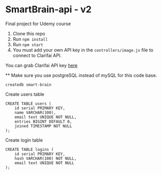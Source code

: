 # SmartBrain-api - v2
Final project for Udemy course

1. Clone this repo
2. Run `npm install`
3. Run `npm start`
4. You must add your own API key in the `controllers/image.js` file to connect to Clarifai API.

You can grab Clarifai API key [here](https://www.clarifai.com/)

** Make sure you use postgreSQL instead of mySQL for this code base.

```
createdb smart-brain
```

Create users table
```
CREATE TABLE users (
    id serial PRIMARY KEY,
    name VARCHAR(100),
    email text UNIQUE NOT NULL,
    entries BIGINT DEFAULT 0,
    joined TIMESTAMP NOT NULL
); 
```

Create login table 
```
CREATE TABLE logins (
    id serial PRIMARY KEY,
    hash VARCHAR(100) NOT NULL,
    email text UNIQUE NOT NULL
); 
```
